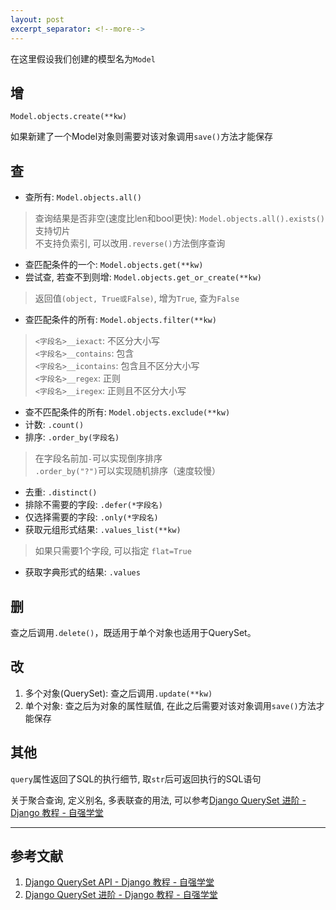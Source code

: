 ```yaml
---
layout: post
excerpt_separator: <!--more-->
---
```


在这里假设我们创建的模型名为`Model`

## 增
`Model.objects.create(**kw)`

如果新建了一个Model对象则需要对该对象调用`save()`方法才能保存
<!--more-->

## 查
- 查所有: `Model.objects.all()`
> 查询结果是否非空(速度比len和bool更快): `Model.objects.all().exists()`<br>
  支持切片<br>
  不支持负索引, 可以改用`.reverse()`方法倒序查询<br>
- 查匹配条件的一个: `Model.objects.get(**kw)`
- 尝试查, 若查不到则增: `Model.objects.get_or_create(**kw)`
> 返回值`(object, True或False)`, 增为`True`, 查为`False`
- 查匹配条件的所有: `Model.objects.filter(**kw)`
> `<字段名>__iexact`: 不区分大小写<br>
  `<字段名>__contains`: 包含<br>
  `<字段名>__icontains`: 包含且不区分大小写<br>
  `<字段名>__regex`: 正则<br>
  `<字段名>__iregex`: 正则且不区分大小写<br>
- 查不匹配条件的所有: `Model.objects.exclude(**kw)`
- 计数: `.count()`
- 排序: `.order_by(字段名)`
> 在字段名前加`-`可以实现倒序排序<br>
`.order_by("?")`可以实现随机排序（速度较慢）
- 去重: `.distinct()`
- 排除不需要的字段: `.defer(*字段名)`
- 仅选择需要的字段: `.only(*字段名)`
- 获取元组形式结果: `.values_list(**kw)`
> 如果只需要1个字段, 可以指定 `flat=True`
- 获取字典形式的结果: `.values`

## 删
查之后调用`.delete()`，既适用于单个对象也适用于QuerySet。

## 改
1. 多个对象(QuerySet): 查之后调用`.update(**kw)`
2. 单个对象: 查之后为对象的属性赋值, 在此之后需要对该对象调用`save()`方法才能保存

## 其他

`query`属性返回了SQL的执行细节, 取`str`后可返回执行的SQL语句

关于聚合查询, 定义别名, 多表联查的用法, 可以参考[Django QuerySet 进阶 - Django 教程 - 自强学堂](https://code.ziqiangxuetang.com/django/django-queryset-advance.html)

------

## 参考文献
1. [Django QuerySet API - Django 教程 - 自强学堂](https://code.ziqiangxuetang.com/django/django-queryset-api.html)
2. [Django QuerySet 进阶 - Django 教程 - 自强学堂](https://code.ziqiangxuetang.com/django/django-queryset-advance.html)

